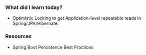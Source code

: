 ### What did I learn today?
- Optimistic Locking to get Application-level repeatable reads in Spring/JPA/Hibernate. 

### Resources
- Spring Boot Persistence Best Practices